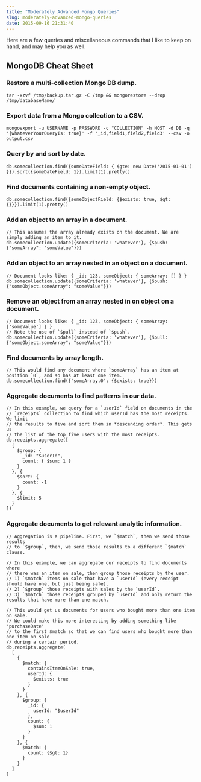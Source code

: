 ```yaml
---
title: "Moderately Advanced Mongo Queries"
slug: moderately-advanced-mongo-queries
date: 2015-09-16 21:31:40
---
```


Here are a few queries and miscellaneous commands that I like to keep on hand, and may help you as well.

<!-- more -->

## MongoDB Cheat Sheet

### Restore a multi-collection Mongo DB dump.

    tar -xzvf /tmp/backup.tar.gz -C /tmp && mongorestore --drop /tmp/databaseName/

### Export data from a Mongo collection to a CSV.

    mongoexport -u USERNAME -p PASSWORD -c "COLLECTION" -h HOST -d DB -q '{whateverYourQueryIs: true}' -f '_id,field1,field2,field3' --csv -o output.csv

### Query by and sort by date.

    db.somecollection.find({someDateField: { $gte: new Date('2015-01-01') }}).sort({someDateField: 1}).limit(1).pretty()

### Find documents containing a non-empty object.

    db.somecollection.find({someObjectField: {$exists: true, $gt: {}}}).limit(1).pretty()

### Add an object to an array in a document.

    // This assumes the array already exists on the document. We are simply adding an item to it.
    db.somecollection.update({someCriteria: 'whatever'}, {$push: {"someArray": "someValue"}})

### Add an object to an array nested in an object on a document.

    // Document looks like: { _id: 123, someObject: { someArray: [] } }
    db.somecollection.update({someCriteria: 'whatever'}, {$push: {"someObject.someArray": "someValue"}})

### Remove an object from an array nested in on object on a document.

    // Document looks like: { _id: 123, someObject: { someArray: ['someValue'] } }
    // Note the use of `$pull` instead of `$push`.
    db.somecollection.update({someCriteria: 'whatever'}, {$pull: {"someObject.someArray": "someValue"}})

### Find documents by array length.

    // This would find any document where `someArray` has an item at position `0`, and so has at least one item.
    db.somecollection.find({'someArray.0': {$exists: true}})

### Aggregate documents to find patterns in our data.

    // In this example, we query for a `userId` field on documents in the
    // `receipts` collection to find which userId has the most receipts. We limit
    // the results to five and sort them in *descending order*. This gets us
    // the list of the top five users with the most receipts.
    db.receipts.aggregate([
      {
        $group: {
          _id: "$userId",
          count: { $sum: 1 }
        }
      }, {
        $sort: {
          count: -1
        }
      }, {
        $limit: 5
      }
    ])


### Aggregate documents to get relevant analytic information.

    // Aggregation is a pipeline. First, we `$match`, then we send those results
    // to `$group`, then, we send those results to a different `$match` clause.

    // In this example, we can aggregate our receipts to find documents where
    // there was an item on sale, then group those receipts by the user.
    // 1) `$match` items on sale that have a `userId` (every receipt should have one, but just being safe).
    // 2) `$group` those receipts with sales by the `userId`.
    // 3) `$match` those receipts grouped by `userId` and only return the results that have more than one match.

    // This would get us documents for users who bought more than one item on sale.
    // We could make this more interesting by adding something like 'purchaseDate'
    // to the first $match so that we can find users who bought more than one item on sale
    // during a certain period.
    db.receipts.aggregate(
      [
        {
          $match: {
            containsItemOnSale: true,
            userId: {
              $exists: true
            }
          }
        }, {
          $group: {
            _id: {
              userId: "$userId"
            },
            count: {
              $sum: 1
            }
          }
        }, {
          $match: {
            count: {$gt: 1}
          }
        }
      ]
    )
